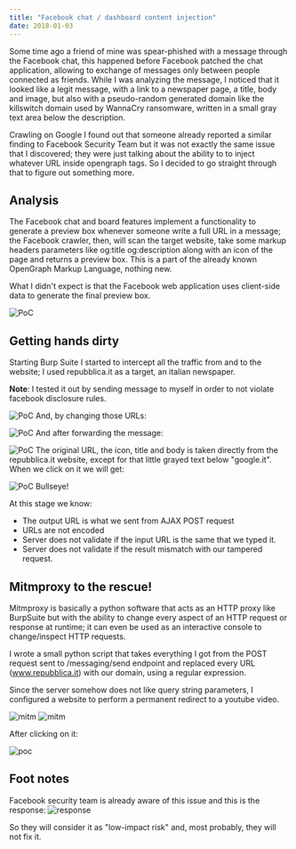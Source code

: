 ```yaml
---
title: "Facebook chat / dashboard content injection"
date: 2018-01-03
---
```


Some time ago a friend of mine was spear-phished with a message through the Facebook chat, this happened before Facebook patched the chat application, allowing to exchange of messages only between people connected as friends. While I was analyzing the message, I noticed that it looked like a legit message, with a link to a newspaper page, a title, body and image, but also with a pseudo-random generated domain like the killswitch domain used by WannaCry ransomware, written in a small gray text area below the description.

Crawling on Google I found out that someone already reported a similar finding to Facebook Security Team but it was not exactly the same issue that I discovered; they were just talking about the ability to to inject whatever URL inside opengraph tags. So I decided to go straight through that to figure out something more.

## Analysis
The Facebook chat and board features implement a functionality to generate a preview box whenever someone write a full URL in a message; the Facebook crawler, then, will scan the target website, take some markup headers parameters like og:title og:description along with an icon of the page and returns a preview box. This is a part of the already known OpenGraph Markup Language, nothing new.

What I didn't expect is that the Facebook web application uses client-side data to generate the final preview box.

![PoC](/facebook/0.jpg)

## Getting hands dirty
Starting Burp Suite I started to intercept all the traffic from and to the website; I used repubblica.it as a target, an italian newspaper.

**Note**: I tested it out by sending message to myself in order to not violate facebook disclosure rules.

![PoC](/facebook/image.png)
And, by changing those URLs:

![PoC](/facebook/image-1.png)
And after forwarding the message:

![PoC](/facebook/image-2.png)
The original URL, the icon, title and body is taken directly from the repubblica.it website, except for that little grayed text below "google.it". When we click on it we will get:

![PoC](/facebook/image-3.png)
Bullseye!

At this stage we know:

- The output URL is what we sent from AJAX POST request
- URLs are not encoded
- Server does not validate if the input URL is the same that we typed it.
- Server does not validate if the result mismatch with our tampered request.

## Mitmproxy to the rescue!
Mitmproxy is basically a python software that acts as an HTTP proxy like BurpSuite but with the ability to change every aspect of an HTTP request or response at runtime; it can even be used as an interactive console to change/inspect HTTP requests.

I wrote a small python script that takes everything I got from the POST request sent to /messaging/send endpoint and replaced every URL (www.repubblica.it) with our domain, using a regular expression.

Since the server somehow does not like query string parameters, I configured a website to perform a permanent redirect to a youtube video.

![mitm](/facebook/image-4.png)
![mitm](/facebook/image-5.png)

After clicking on it:

![poc](/facebook/image-6.png)

## Foot notes
Facebook security team is already aware of this issue and this is the response:
![response](/facebook/image-7.png)

So they will consider it as "low-impact risk" and, most probably, they will not fix it.
